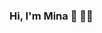 ### Hi, I'm Mina 👋 :woman_technologist: 


[](https://github.com/StefanatouGerasimina/StefanatouGerasimina/assets/63111398/86900ad8-a68c-4b4a-8176-f1a5cf8cbcf)
<!--
**StefanatouGerasimina/StefanatouGerasimina** is a ✨ _special_ ✨ repository because its `README.md` (this file) appears on your GitHub profile.

Here are some ideas to get you started:

- 🔭 I’m currently working on ...
- 🌱 I’m currently learning ...
- 👯 I’m looking to collaborate on ...
- 🤔 I’m looking for help with ...
- 💬 Ask me about ...
- 📫 How to reach me: ...
- 😄 Pronouns: ...
- ⚡ Fun fact: ...
-->
